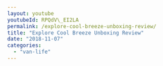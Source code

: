 ```yaml
---
layout: youtube
youtubeId: RPQdV\_EI2LA
permalink: /explore-cool-breeze-unboxing-review/
title: "Explore Cool Breeze Unboxing Review"
date: "2018-11-07"
categories: 
  - "van-life"
---
```

